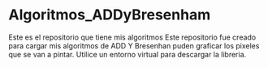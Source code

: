 # Algoritmos_ADDyBresenham
Este es el repositorio que tiene mis algoritmos
Este repositorio fue creado para cargar mis algoritmos de ADD Y Bresenhan puden graficar los pixeles que se van a pintar. Utilice un entorno virtual para descargar la libreria.

